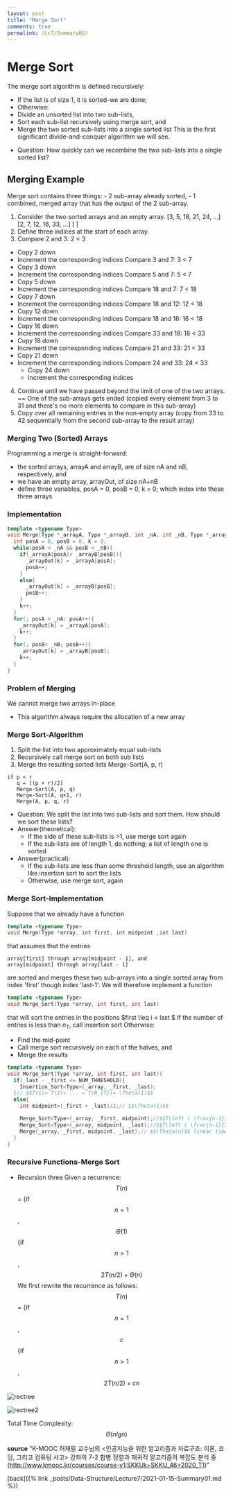 ```yaml
---
layout: post
title: "Merge Sort"
comments: true
permalink: /Lc7/Summary02/
---
```

# Merge Sort
The merge sort algorithm is defined recursively:
 - If the list is of size 1, it is sorted-we are done;
 - Otherwise:
  - Divide an unsorted list into two sub-lists,
  - Sort each sub-list recursively using merge sort, and
  - Merge the two sorted sub-lists into a single sorted list
This is the first significant divide-and-conquer algorithm we will see.
* Question: How quickly can we recombine the two sub-lists into a single sorted list?
## Merging Example
Merge sort contains three things:
      - 2 sub-array already sorted,
      - 1 combined, merged array that has the output of the 2 sub-array.  
1) Consider the two sorted arrays and an empty array.
[3, 5, 18, 21, 24, ...]
[2, 7, 12, 16, 33, ...]
[                     ]
2) Define three indices at the start of each array.
3) Compare 2 and 3: 2 < 3
  - Copy 2 down
  - Increment the corresponding indices
Compare 3 and 7: 3 < 7
  - Copy 3 down
  - Increment the corresponding indices
Compare 5 and 7: 5 < 7
  - Copy 5 down
  - Increment the corresponding indices
Compare 18 and 7: 7 < 18
  - Copy 7 down
  - Increment the corresponding indices
Compare 18 and 12: 12 < 18
  - Copy 12 down
  - Increment the corresponding indices
Compare 18 and 16: 16 < 18
  - Copy 16 down
  - Increment the corresponding indices
Compare 33 and 18: 18 < 33
  - Copy 18 down
  - Increment the corresponding indices
Compare 21 and 33: 21 < 33
  - Copy 21 down
  - Increment the corresponding indices
Compare 24 and 33: 24 < 33
    - Copy 24 down
    - Increment the corresponding indices
4) Continue until we have passed beyond the limit of one of the two arrays.
== One of the sub-arrays gets ended (copied every element from 3 to 31 and there's no more elements to compare in this sub-array)
5) Copy over all remaining entries in the non-empty array (copy from 33 to 42 sequentially from the second sub-array to the result array)  
### Merging Two (Sorted) Arrays
Programming a merge is straight-forward:
  - the sorted arrays, arrayA and arrayB, are of size nA and nB, respectively, and
  - we have an empty array, arrayOut, of size nA+nB
  - define three variables, posA = 0, posB = 0, k = 0; which index into these three arrays
### Implementation
```cpp
template <typename Type>
void Merge(Type *_arrayA, Type *_arrayB, int _nA, int _nB, Type *_arrayOut){
  int posA = 0, posB = 0, k = 0;
  while(posA < _nA && posB < _nB){
    if(_arrayA[posA]< _arrayB[posB]){
      _arrayOut[k] = _arrayA[posA];
      posA++;
    }
    else{
      _arrayOut[k] = _arrayB[posB];
      posB++;
    }
    k++;
  }
  for(; posA < _nA; posA++){
    _arrayOut[k] = _arrayA[posA];
    k++;
  }
  for(; posB< _nB; posB++){
    _arrayOut[k] = _arrayB[posB];
    k++;
  }
}
```
### Problem of Merging
We cannot merge two arrays in-place
  - This algorithm always require the allocation of a new array
### Merge Sort-Algorithm
1) Split the list into two approximately equal sub-lists
2) Recursively call merge sort on both sub lists
3) Merge the resulting sorted lists
Merge-Sort(A, p, r)
```
if p < r
   q = [(p + r)/2]
   Merge-Sort(A, p, q)
   Merge-Sort(A, q+1, r)
   Merge(A, p, q, r)
```
* Question:
We split the list into two sub-lists and sort them. How should we sort these lists?
* Answer(theoretical):
    - If the side of these sub-lists is >1, use merge sort again
    - If the sub-lists are of length 1, do nothing; a list of length one is sorted
* Answer(practical):
    - If the sub-lists are less than some threshold length, use an algorithm like insertion sort to sort the lists
    - Otherwise, use merge sort, again
### Merge Sort-Implementation
Suppose that we already have a function
```cpp
template <typename Type>
void Merge(Type *array, int first, int midpoint ,int last)
```    
that assumes that the entries
```
array[first] through array[midpoint - 1], and
array[midpoint] through array[last - 1]
```
are sorted and merges these two sub-arrays into a single sorted array from index 'first' though index 'last-1'.
We will therefore implement a function
```cpp
template <typename Type>
void Merge_Sort(Type *array, int first, int last)
```
that will sort the entries in the positions $first \leq i < last $
If the number of entries is less than $n_{T}$, call insertion sort
Otherwise:
  - Find the mid-point
  - Call merge sort recursively on each of the halves, and
  - Merge the results
```cpp
template <typename Type>
void Merge_Sort(Type *array, int first, int last){
  if(_last - _first <= NUM_THRESHOLD){
    Insertion_Sort<Type>(_array, _first, _last);
  }// $$T(1)= T(2)= ... = T(N_{T})= \Theta(1)$$
  else{
    int midpoint=(_first + _last)/2;// $$\Theta(1)$$

    Merge_Sort<Type>(_array, _first, midpoint);//$$T\left ( \frac{n-1}{2} \right )$$
    Merge_Sort<Type>(_array, midpoint, _last);//$$T\left ( \frac{n-1}{2} \right )$$
    Merge(_array, _first, midpoint, _last);// $$\Theta(n)$$ linear time
  }  
}
```
### Recursive Functions-Merge Sort
- Recursion three
  Given a recurrence:
  $$T(n)$$ = {if $$n = 1$$, $$\Theta(1)$$
             {if $$n > 1$$, $$2T(n/2)+\Theta(n)$$
  We first rewrite the recurrence as follows:
  $$T(n)$$ = {if $$n = 1$$, $$c$$
             {if $$n > 1$$, $$2T(n/2) +cn$$

![rectree](/assets/rectree.png)

![rectree2](/assets/rectree2.png)

Total Time Complexity: $$\Theta(n lg n)$$


**source**
"K-MOOC 허재필 교수님의 <인공지능을 위한 알고리즘과 자료구조: 이론, 코딩, 그리고 컴퓨팅 사고> 강좌의 7-2 합병 정렬과 재귀적 알고리즘의 복잡도 분석 중(http://www.kmooc.kr/courses/course-v1:SKKUk+SKKU_46+2020_T1)"


[back]({% link _posts/Data-Structure/Lecture7/2021-01-15-Summary01.md %})
